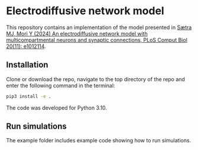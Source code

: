 # Electrodiffusive network model

This repository contains an implementation of the model presented in 
[Sætra MJ, Mori Y (2024) An electrodiffusive network model with multicompartmental neurons and synaptic
connections, PLoS Comput Biol 20(11): e1012114](https://doi.org/10.1371/journal.pcbi.1012114). 

## Installation 

Clone or download the repo, navigate to the top directory of the repo and enter the following
command in the terminal: 

```bash
pip3 install -e .
```

The code was developed for Python 3.10.

## Run simulations

The example folder includes example code showing how to run simulations.
